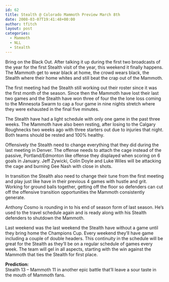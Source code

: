 ```yaml
---
id: 62
title: Stealth @ Colorado Mammoth Preview March 8th
date: 2008-03-07T19:41:48+00:00
author: tfitch
layout: post
categories:
  - Mammoth
  - NLL
  - Stealth
---
```

Bring on the Black Out. After talking it up during the first two broadcasts of the year for the first Stealth visit of the year, this weekend it finally happens. The Mammoth get to wear black at home, the crowd wears black, the Stealth where their home whites and still beat the crap out of the Mammoth.

The first meeting had the Stealth still working out their roster since it was the first month of the season. Since then the Mammoth have lost their last two games and the Stealth have won three of four the the lone loss coming to the Minnesota Swarm to cap a four game in nine nights stretch where they were exhausted in the final five minutes.

The Stealth have had a light schedule with only one game in the past three weeks. The Mammoth have also been resting, after losing to the Calgary Roughnecks two weeks ago with three starters out due to injuries that night. Both teams should be rested and 100% healthy.

Offensively the Stealth need to change everything that they did during the last meeting in Denver. The offense needs to attach the cage instead of the passive, Portland/Edmonton like offense they displayed when scoring on 6 goals in January. Jeff Zywicki, Colin Doyle and Luke Wiles will be attacking the cage and burning Gee Nash with close in shots.

In transition the Stealth also need to change their tune from the first meeting and play just like have in their previous 4 games with hustle and grit. Working for ground balls together, getting off the floor so defenders can cut off the offensive transition opportunities the Mammoth consistently generate.

Anthony Cosmo is rounding in to his end of season form of last season. He&#8217;s used to the travel schedule again and is ready along with his Stealth defenders to shutdown the Mammoth.

Last weekend was the last weekend the Stealth have without a game until they bring home the Champions Cup. Every weekend they&#8217;ll have game including a couple of double headers. This continuity in the schedule will be great for the Stealth as they&#8217;ll be on a regular schedule of games every week. The team will gel in all aspects, starting with the win against the Mammoth that ties the Stealth for first place.

**Prediction:**  
Stealth 13 &#8211; Mammoth 11 in another epic battle that&#8217;ll leave a sour taste in the mouth of Mammoth fans.
